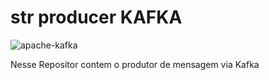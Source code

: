 # str producer KAFKA

![apache-kafka](https://user-images.githubusercontent.com/65046505/230408725-ece595af-ba69-4cd5-b23f-d8a6914c7657.png)



Nesse Repositor contem o produtor de mensagem via Kafka


